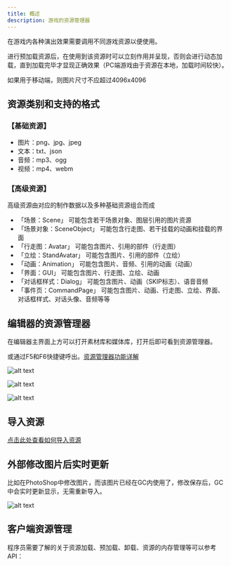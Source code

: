 ```yaml
---
title: 概述
description: 游戏的资源管理器
---
```


在游戏内各种演出效果需要调用不同游戏资源以便使用。

进行预加载资源后，在使用到该资源时可以立刻作用并呈现，否则会进行动态加载，直到加载完毕才显现正确效果（PC端游戏由于资源在本地，加载时间较快）。

如果用于移动端，则图片尺寸不应超过4096x4096

## 资源类别和支持的格式

### 【基础资源】

- 图片：png、jpg、jpeg
- 文本：txt、json
- 音频：mp3、ogg
- 视频：mp4、webm

### 【高级资源】

高级资源由对应的制作数据以及多种基础资源组合而成

- 「场景：Scene」 可能包含若干场景对象、图层引用的图片资源
- 「场景对象：SceneObject」 可能包含行走图、若干挂载的动画和挂载的界面
- 「行走图：Avatar」 可能包含图片、引用的部件（行走图）
- 「立绘：StandAvatar」 可能包含图片、引用的部件（立绘）
- 「动画：Animation」 可能包含图片、音频、引用的动画（动画）
- 「界面：GUI」 可能包含图片、行走图、立绘、动画
- 「对话框样式：Dialog」 可能包含图片、动画（SKIP标志）、语音音频
- 「事件页：CommandPage」 可能包含图片、动画、行走图、立绘、界面、对话框样式、对话头像、音频等等

## 编辑器的资源管理器

在编辑器主界面上方可以打开素材库和媒体库，打开后即可看到资源管理器。

或通过F5和F6快捷键呼出。[资源管理器功能详解](./assets/manager)

![alt text](https://cdn.gcw.wiki.wiki/gcw/image/zh_hans/getting-started/6.assets/1.index/image-1.png)

![alt text](https://cdn.gcw.wiki.wiki/gcw/image/zh_hans/getting-started/6.assets/1.index/image.png)

![alt text](https://cdn.gcw.wiki.wiki/gcw/image/zh_hans/getting-started/6.assets/1.index/image-2.png)

## 导入资源

[点击此处查看如何导入资源](/zh_hans/getting-started/assets/import)

## 外部修改图片后实时更新

比如在PhotoShop中修改图片，而该图片已经在GC内使用了，修改保存后，GC中会实时更新显示，无需重新导入。

![alt text](https://cdn.gcw.wiki.wiki/gcw/image/zh_hans/getting-started/6.assets/1.index/image-3.png)

## 客户端资源管理

程序员需要了解的关于资源加载、预加载、卸载、资源的内存管理等可以参考API：

<!-- 临时注释
- [API-单机版-资源管理器: AssetManager](/zh_hans/library/2d/client/assetmanager)
- [API-网络版-资源管理器: AssetManager](/zh_hans/library/2dnetwork/client/assetmanager) -->
